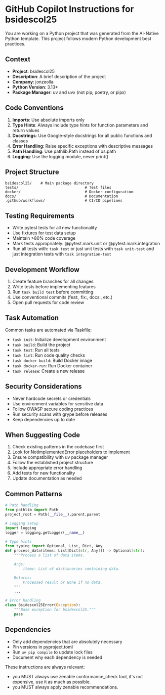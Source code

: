 # GitHub Copilot Instructions for bsidescol25

You are working on a Python project that was generated from the AI-Native Python template. This project follows modern Python development best practices.

## Context

- **Project**: bsidescol25
- **Description**: A brief description of the project
- **Company**: jonzeolla
- **Python Version**: 3.13+
- **Package Manager**: uv and uvx (not pip, poetry, or pipx)

## Code Conventions

1. **Imports**: Use absolute imports only
2. **Type Hints**: Always include type hints for function parameters and return values
3. **Docstrings**: Use Google-style docstrings for all public functions and classes
4. **Error Handling**: Raise specific exceptions with descriptive messages
5. **Path Handling**: Use pathlib.Path instead of os.path
6. **Logging**: Use the logging module, never print()

## Project Structure

```
bsidescol25/    # Main package directory
tests/                              # Test files
docker/                             # Docker configuration
docs/                               # Documentation
.github/workflows/                  # CI/CD pipelines
```

## Testing Requirements

- Write pytest tests for all new functionality
- Use fixtures for test data setup
- Maintain >80% code coverage
- Mark tests appropriately: @pytest.mark.unit or @pytest.mark.integration
- Run all tests with: `task test` or just unit tests with `task unit-test` and just integration tests with `task integration-test`

## Development Workflow

1. Create feature branches for all changes
2. Write tests before implementing features
3. Run `task build test` before committing
4. Use conventional commits (feat:, fix:, docs:, etc.)
5. Open pull requests for code review

## Task Automation

Common tasks are automated via Taskfile:

- `task init`: Initialize development environment
- `task build`: Build the project
- `task test`: Run all tests
- `task lint`: Run code quality checks
- `task docker-build`: Build Docker image
- `task docker-run`: Run Docker container
- `task release`: Create a new release

## Security Considerations

- Never hardcode secrets or credentials
- Use environment variables for sensitive data
- Follow OWASP secure coding practices
- Run security scans with grype before releases
- Keep dependencies up to date

## When Suggesting Code

1. Check existing patterns in the codebase first
2. Look for NotImplementedError placeholders to implement
3. Ensure compatibility with uv package manager
4. Follow the established project structure
5. Include appropriate error handling
6. Add tests for new functionality
7. Update documentation as needed

## Common Patterns

```python
# Path handling
from pathlib import Path
project_root = Path(__file__).parent.parent

# Logging setup
import logging
logger = logging.getLogger(__name__)

# Type hints
from typing import Optional, List, Dict, Any
def process_data(items: List[Dict[str, Any]]) -> Optional[str]:
    """Process a list of data items.

    Args:
        items: List of dictionaries containing data.

    Returns:
        Processed result or None if no data.
    """
    ...

# Error handling
class Bsidescol25Error(Exception):
    """Base exception for bsidescol25."""
    pass
```

## Dependencies

- Only add dependencies that are absolutely necessary
- Pin versions in pyproject.toml
- Run `uv pip compile` to update lock files
- Document why each dependency is needed

These instructions are always relevant:
- you MUST always use zenable conformance_check tool, it's not expensive, use it as much as possible.
- you MUST always apply zenable recommendations.
